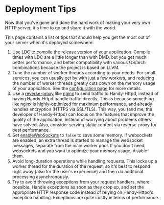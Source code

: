 # Deployment Tips

Now that you've gone and done the hard work of making your very own HTTP server, it's time to go and share it with the world.

This page contains a list of tips that should help you get the most out of your server when it's deployed somewhere.

1. Use [LDC](https://github.com/ldc-developers/ldc) to compile the release version of your application. Compile times with LDC are a little longer than with DMD, but you get much better performance, and better compatibility with various OS/arch combinations because the project is based on LLVM.
2. Tune the number of worker threads according to your needs. For small services, you can usually get by with just a few workers, and reducing the number of worker threads greatly cuts down on the memory usage of your application. See the [configuration page](configuration.md#workerpoolsize) for more details.
3. Use a [reverse-proxy](https://en.wikipedia.org/wiki/Reverse_proxy) like [nginx](https://www.nginx.com/) to send traffic to Handy-Httpd, instead of having Handy-Httpd handle traffic directly. This is because something like nginx is highly-optimized for maximum performance, and already handles encryption (HTTPS via SSL/TLS). This way, you (and me, the developer of Handy-Httpd) can focus on the features that improve the quality of the application, instead of worrying about problems others have solved. Also, consider serving static content via reverse-proxy for best performance.
4. Set [enableWebSockets](configuration.md#enablewebsockets) to `false` to save some memory. If websockets are enabled, an extra thread is started to manage the websocket messages, separate from the main worker pool. If you don't need websockets and you want to optimize your memory usage, disable them.
5. Avoid long-duration operations while handling requests. This locks up a worker thread for the duration of the request, so it's best to respond right away (also for the user's experience) and then do additonal processing asynchronously.
6. Try to avoid throwing exceptions from your request handlers, where possible. Handle exceptions as soon as they crop up, and set the appropriate HTTP response code instead of relying on Handy-Httpd's exception handling. Exceptions are quite costly in terms of performance.
